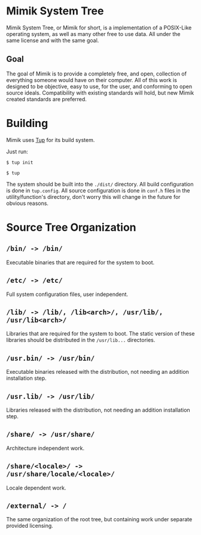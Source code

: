 # Mimik System Tree

Mimik System Tree, or Mimik for short, is a implementation of a POSIX-Like operating system, as well as many other free to use data. All under the same license and with the same goal.

## Goal

The goal of Mimik is to provide a completely free, and open, collection of everything someone would have on their computer. All of this work is designed to be objective, easy to use, for the user, and conforming to open source ideals. Compatibility with existing standards will hold, but new Mimik created standards are preferred.


# Building

Mimik uses [Tup](gittup.org) for its build system.

Just run:

`$ tup init`

`$ tup`

The system should be built into the `./dist/` directory. All build configuration is done in `tup.config`. All source configuration is done in `conf.h` files in the utility/function's directory, don't worry this will change in the future for obvious reasons.


# Source Tree Organization

## `/bin/ -> /bin/`

Executable binaries that are required for the system to boot.

## `/etc/ -> /etc/`

Full system configuration files, user independent.

## `/lib/ -> /lib/, /lib<arch>/, /usr/lib/, /usr/lib<arch>/`

Libraries that are required for the system to boot. 
The static version of these libraries should be distributed in the `/usr/lib...` directories.

## `/usr.bin/ -> /usr/bin/`

Executable binaries released with the distribution, not needing an addition installation step.

## `/usr.lib/ -> /usr/lib/`

Libraries released with the distribution, not needing an addition installation step.

## `/share/ -> /usr/share/`

Architecture independent work.

## `/share/<locale>/ -> /usr/share/locale/<locale>/`

Locale dependent work.

## `/external/ -> /`

The same organization of the root tree, but containing work under separate provided licensing.

